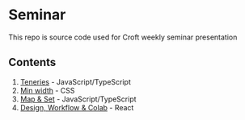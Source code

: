 # Seminar

This repo is source code used for Croft weekly seminar presentation

## Contents

1. [Teneries](./01-tenaries/) - JavaScript/TypeScript
2. [Min width](./02-min-width/) - CSS
3. [Map & Set](./03-map-set/) - JavaScript/TypeScript
4. [Design, Workflow & Colab](./04-design-workflow-colab/) - React
